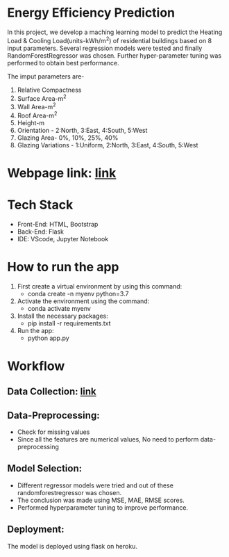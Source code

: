 # Energy Efficiency Prediction
In this project, we develop a maching  learning model to predict the Heating Load & Cooling Load(units-kWh/m<sup>2</sup>) of residential buildings based on 8 input parameters. Several regression models were tested and finally RandomForestRegressor was chosen. Further hyper-parameter tuning was performed to obtain best performance.

The imput parameters are-
1. Relative Compactness
2. Surface Area-m<sup>2</sup>
3. Wall Area-m<sup>2</sup>
4. Roof Area-m<sup>2</sup>
5. Height-m
6. Orientation - 2:North, 3:East, 4:South, 5:West
7. Glazing Area- 0%, 10%, 25%, 40%
8. Glazing Variations - 1:Uniform, 2:North, 3:East, 4:South, 5:West

# Webpage link: [link](https://energyeff.herokuapp.com/)

# Tech Stack
* Front-End: HTML, Bootstrap
* Back-End: Flask
* IDE: VScode, Jupyter Notebook

# How to run the app
1. First create a virtual environment by using this command: 
   - conda create -n myenv python=3.7
2. Activate the environment using the command: 
   - conda activate myenv
3. Install the necessary packages: 
   - pip install -r requirements.txt
4. Run the app: 
   - python app.py
 
# Workflow

## Data Collection: [link](https://archive.ics.uci.edu/ml/datasets/energy+efficiency)

## Data-Preprocessing:
* Check for missing values
* Since all the features are numerical values, No need to perform data-preprocessing

## Model Selection:
* Different regressor models were tried and out of these randomforestregressor was chosen.
* The conclusion was made using MSE, MAE, RMSE scores.
* Performed hyperparameter tuning to improve performance.

## Deployment:
The model is deployed using flask on heroku.
